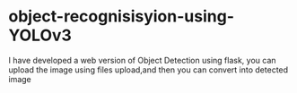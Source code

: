 # object-recognisisyion-using-YOLOv3
I have developed a web version of Object Detection using flask, you can upload the image using files upload,and then you can convert into detected image
